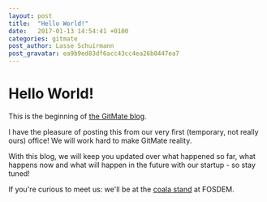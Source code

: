 ```yaml
---
layout: post
title:  "Hello World!"
date:   2017-01-13 14:54:41 +0100
categories: gitmate
post_author: Lasse Schuirmann
post_gravatar: ea9b9ed83df6acc43cc4ea26b0447ea7
---
```


# Hello World!

This is the beginning of [the GitMate blog](http://blog.gitmate.io).

I have the pleasure of posting this from our very first (temporary, not really
ours) office! We will work hard to make GitMate reality.

With this blog, we will keep you updated over what happened so far, what
happens now and what will happen in the future with our startup - so stay tuned!

If you're curious to meet us: we'll be at the
[coala stand](https://fosdem.org/2017/stands/) at FOSDEM.
